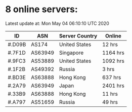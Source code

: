# 8 online servers:

Latest update at: Mon May 04 06:10:10 UTC 2020

| ID | ASN | Server Country | Online |
| -- | --- | -------------- | ------ |
| #.D09B | AS174 | United States | 12 hrs |
| #.7F1D | AS63949 | Singapore | 1164 hrs |
| #.9FC3 | AS53889 | United States | 1092 hrs |
| #.1F2B | AS49392 | Russia | 3 hrs |
| #.BD3E | AS63888 | Hong Kong | 637 hrs |
| #.2A79 | AS63949 | Japan | 2401 hrs |
| #.33B9 | AS63888 | Hong Kong | 11 hrs |
| #.A797 | AS51659 | Russia | 49 hrs |

